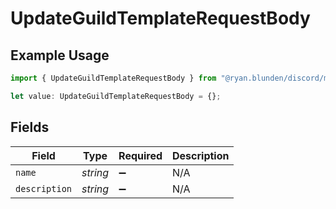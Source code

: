 # UpdateGuildTemplateRequestBody

## Example Usage

```typescript
import { UpdateGuildTemplateRequestBody } from "@ryan.blunden/discord/models/operations";

let value: UpdateGuildTemplateRequestBody = {};
```

## Fields

| Field              | Type               | Required           | Description        |
| ------------------ | ------------------ | ------------------ | ------------------ |
| `name`             | *string*           | :heavy_minus_sign: | N/A                |
| `description`      | *string*           | :heavy_minus_sign: | N/A                |